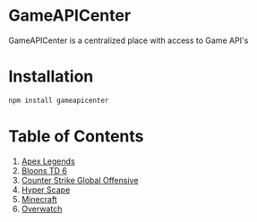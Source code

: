 # GameAPICenter
GameAPICenter is a centralized place with access to Game API's

# Installation
```bash
npm install gameapicenter
```

# Table of Contents
1. [Apex Legends](https://github.com/MattPlays/ApexLegends-API#readme)
2. [Bloons TD 6](https://github.com/MattPlays/BloonsTD6-API#readme)
3. [Counter Strike Global Offensive](https://github.com/MattPlays/CSGOAPI#readme)
4. [Hyper Scape](https://github.com/MattPlays/HyperScape-API#readme)
5. [Minecraft](https://github.com/MattPlays/MinecraftAPI#readme)
6. [Overwatch](https://github.com/MattPlays/OverwatchAPI#readme)